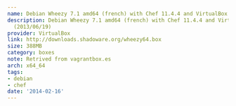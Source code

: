 ```yaml
---
name: Debian Wheezy 7.1 amd64 (french) with Chef 11.4.4 and VirtualBox 4.1.18 (2013/06/19)
description: Debian Wheezy 7.1 amd64 (french) with Chef 11.4.4 and VirtualBox 4.1.18
  (2013/06/19)
provider: VirtualBox
link: http://downloads.shadoware.org/wheezy64.box
size: 388MB
category: boxes
note: Retrived from vagrantbox.es
arch: x64_64
tags:
- debian
- chef
date: '2014-02-16'
---
```

